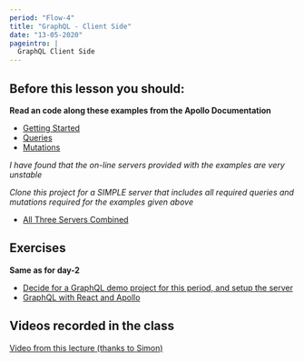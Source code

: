 ```yaml
---
period: "Flow-4"
title: "GraphQL - Client Side"
date: "13-05-2020"
pageintro: |
  GraphQL Client Side
---
```


## Before this lesson you should:

**Read an code along these examples from the Apollo Documentation**

- [Getting Started](https://www.apollographql.com/docs/react/get-started/)
- [Queries](https://www.apollographql.com/docs/react/data/queries/)
- [Mutations](https://www.apollographql.com/docs/react/data/mutations/)

_I have found that the on-line servers provided with the examples are very unstable_

_Clone this project for a SIMPLE server that includes all required queries and mutations required for the examples given above_

- [All Three Servers Combined](https://github.com/fullStackJavaScript-dat/all-servers-for-apollo-demos.git)

<!-- ## Lecture(s) -->

<!--BEGIN lectures ##-->

<!--END lectures ##-->

## Exercises

**Same as for day-2**

- [Decide for a GraphQL demo project for this period, and setup the server](https://docs.google.com/document/d/1qiFtAasy4mU1KBm7da3QMAHQYT1N_237xjumFUZRRq8/edit?usp=sharing)
- [GraphQL with React and Apollo](https://docs.google.com/document/d/131q3oNxAt7DEaNiliKYbqaALusvZXgdrlsE60UDxuz8/edit?usp=sharing)
<!--BEGIN exercises ##-->

<!--END exercises ##-->

## Videos recorded in the class

[Video from this lecture (thanks to Simon)](https://www.youtube.com/watch?v=MFkJr28wqvU&feature=youtu.be)

<!--BEGIN slides ##-->

<!--END slides ##-->
